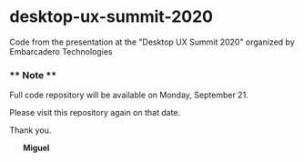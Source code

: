 # desktop-ux-summit-2020
Code from the presentation at the "Desktop UX Summit 2020" organized by Embarcadero Technologies

### ** Note **

Full code repository will be available on Monday, September 21.

Please visit this repository again on that date.

Thank you.

      **Miguel**

